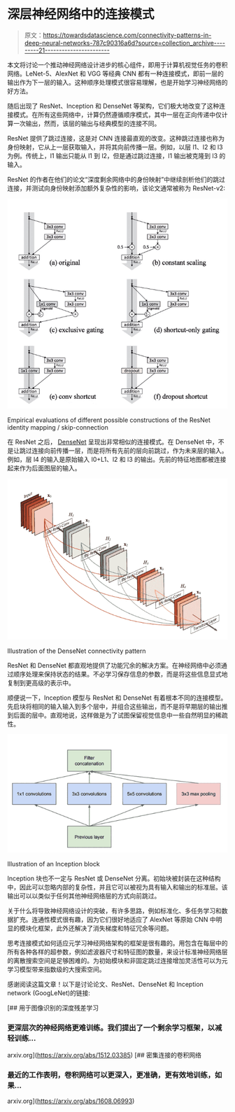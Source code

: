 # 深层神经网络中的连接模式

> 原文：<https://towardsdatascience.com/connectivity-patterns-in-deep-neural-networks-787c90316a6d?source=collection_archive---------21----------------------->

本文将讨论一个推动神经网络设计进步的核心组件，即用于计算机视觉任务的卷积网络。LeNet-5、AlexNet 和 VGG 等经典 CNN 都有一种连接模式，即前一层的输出作为下一层的输入。这种顺序处理模式很容易理解，也是开始学习神经网络的好方法。

随后出现了 ResNet、Inception 和 DenseNet 等架构，它们极大地改变了这种连接模式。在所有这些网络中，计算仍然遵循顺序模式，其中一层在正向传递中仅计算一次输出，然而，该层的输出与经典模型的连接不同。

ResNet 提供了跳过连接，这是对 CNN 连接最直观的改变。这种跳过连接也称为身份映射，它从上一层获取输入，并将其向前传播一层。例如，以层 l1、l2 和 l3 为例。传统上，l1 输出只能从 l1 到 l2，但是通过跳过连接，l1 输出被克隆到 l3 的输入。

ResNet 的作者在他们的论文“深度剩余网络中的身份映射”中继续剖析他们的跳过连接，并测试向身份映射添加额外复杂性的影响，该论文通常被称为 ResNet-v2:

![](img/c0b834a9c9a5b36dc67a523602fc474a.png)

Empirical evaluations of different possible constructions of the ResNet identity mapping / skip-connection

在 ResNet 之后， [DenseNet](https://www.henryailabs.com/2-25-19.html) 呈现出非常相似的连接模式。在 DenseNet 中，不是让跳过连接向前传播一层，而是将所有先前的层向前跳过，作为未来层的输入。例如，层 l4 的输入是原始输入 l0+L1、l2 和 l3 的输出。先前的特征地图都被连接起来作为后面图层的输入。

![](img/5f26111f2cb6c218600d27a9e8c62e89.png)

Illustration of the DenseNet connectivity pattern

ResNet 和 DenseNet 都直观地提供了功能冗余的解决方案。在神经网络中必须通过顺序处理来保持状态的结果。不必学习保存信息的参数，而是将这些信息显式地复制到更高级的表示中。

顺便说一下，Inception 模型与 ResNet 和 DenseNet 有着根本不同的连接模型。先启块将相同的输入输入到多个层中，并组合这些输出，而不是将早期层的输出推到后面的层中。直观地说，这样做是为了试图保留视觉信息中一些自然明显的稀疏性。

![](img/0249adb692385118c3f0d9a797c5590d.png)

Illustration of an Inception block

Inception 块也不一定与 ResNet 或 DenseNet 分离。初始块被封装在这种结构中，因此可以忽略内部的复杂性，并且它可以被视为具有输入和输出的标准层。该输出可以以类似于任何其他神经网络层的方式向前跳过。

关于什么将导致神经网络设计的突破，有许多思路，例如标准化、多任务学习和数据扩充。连通性模式很有趣，因为它们很好地适应了 AlexNet 等原始 CNN 中明显的模块化框架，此外还解决了消失梯度和特征冗余等问题。

思考连接模式如何适应元学习神经网络架构的框架是很有趣的。用包含在每层中的所有各种各样的超参数，例如滤波器尺寸和特征图的数量，来设计标准神经网络层的离散搜索空间是足够困难的。为初始模块和非固定跳过连接增加灵活性可以为元学习模型带来指数级的大搜索空间。

感谢阅读这篇文章！以下是讨论论文、ResNet、DenseNet 和 Inception network (GoogLeNet)的链接:

 [## 用于图像识别的深度残差学习

### 更深层次的神经网络更难训练。我们提出了一个剩余学习框架，以减轻训练…

arxiv.org](https://arxiv.org/abs/1512.03385)  [## 密集连接的卷积网络

### 最近的工作表明，卷积网络可以更深入，更准确，更有效地训练，如果…

arxiv.org](https://arxiv.org/abs/1608.06993)